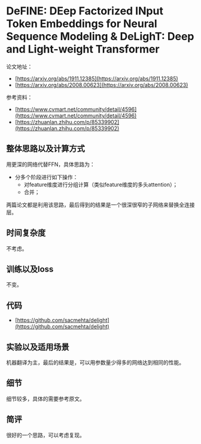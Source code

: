 # DeFINE: DEep Factorized INput Token Embeddings for Neural Sequence Modeling & DeLighT: Deep and Light-weight Transformer

论文地址：

- [https://arxiv.org/abs/1911.12385](https://arxiv.org/abs/1911.12385)
- [https://arxiv.org/abs/2008.00623](https://arxiv.org/abs/2008.00623)

参考资料：

- [https://www.cvmart.net/community/detail/4596](https://www.cvmart.net/community/detail/4596)
- [https://zhuanlan.zhihu.com/p/85339902](https://zhuanlan.zhihu.com/p/85339902)



## 整体思路以及计算方式

用更深的网络代替FFN，具体思路为：

- 分多个阶段进行如下操作：
  - 对feature维度进行分组计算（类似feature维度的多头attention）；
  - 合并；

两篇论文都是利用该思路，最后得到的结果是一个很深很窄的子网络来替换全连接层。



## 时间复杂度

不考虑。



## 训练以及loss

不变。



## 代码

- [https://github.com/sacmehta/delight](https://github.com/sacmehta/delight)



## 实验以及适用场景

机器翻译为主，最后的结果是，可以用参数量少得多的网络达到相同的性能。



## 细节

细节较多，具体的需要参考原文。



## 简评

很好的一个思路，可以考虑复现。